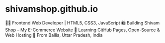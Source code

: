 # shivamshop.github.io
👨‍💻 Frontend Web Developer | HTML5, CSS3, JavaScript   🛍️ Building Shivam Shop – My E-Commerce Website   🚀 Learning GitHub Pages, Open-Source &amp; Web Hosting   📍 From Ballia, Uttar Pradesh, India
